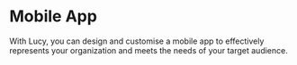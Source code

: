 # Mobile App

With Lucy, you can design and customise a mobile app to effectively represents your organization and meets the needs of your target audience.
